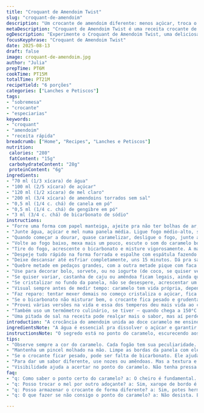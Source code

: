 ```yaml
---
title: "Croquant de Amendoim Twist"
slug: "croquant-de-amendoim"
description: "Um crocante de amendoim diferente: menos açúcar, troca o xarope de milho por mel e adiciona uma pitada de canela e gengibre em pó. Mistura tudo rápido, atenta para não queimar. Textura crocante com pedaços grandes e moídos. Ideal para dar uma quebrada em bolo ou sobremesa, com contraste gostoso. Quanto ao cozimento, foco nos sinais visuais do caramelo: ele passa do transparente até o dourado escuro, o cheiro de açúcar queimando tem que aparecer, mas não pode virar fumaça. Pega o ponto pela cor, não pelo tempo exato. Mistura o bicarbonato para aerar a massa e dar leveza. A canela e o gengibre trazem charme e um toque que ninguém espera. Na falta de amendoim, castanha de caju funciona."
metaDescription: "Croquant de Amendoim Twist é uma receita crocante de amendoim com mel, canela e gengibre. Surpreendente textura e sabor, ideal para sobremesas."
ogDescription: "Experimente o Croquant de Amendoim Twist, uma deliciosa mistura de amendoim crocante com mel e especiarias. Perfeito para dar vida às sobremesas."
focusKeyphrase: "Croquant de Amendoim Twist"
date: 2025-08-13
draft: false
image: croquant-de-amendoim.jpg
author: "Julia"
prepTime: PT6M
cookTime: PT15M
totalTime: PT21M
recipeYield: "6 porções"
categories: ["Lanches e Petiscos"]
tags:
- "sobremesa"
- "crocante"
- "especiarias"
keywords:
- "croquant"
- "amendoim"
- "receita rápida"
breadcrumb: ["Home", "Recipes", "Lanches e Petiscos"]
nutrition: 
 calories: "280"
 fatContent: "15g"
 carbohydrateContent: "28g"
 proteinContent: "6g"
ingredients:
- "70 ml (1/3 xícara) de água"
- "100 ml (2/5 xícara) de açúcar"
- "120 ml (1/2 xícara) de mel claro"
- "200 ml (3/4 xícara) de amendoins torrados sem sal"
- "0,5 ml (1/4 c. chá) de canela em pó"
- "0,5 ml (1/4 c. chá) de gengibre em pó"
- "3 ml (3/4 c. chá) de bicarbonato de sódio"
instructions:
- "Forre uma forma com papel manteiga, ajeite pra não ter bolhas de ar, ajuda no desmolde."
- "Junte água, açúcar e mel numa panela média. Ligue fogo médio-alto, saque um pincel inteiro molhado e passe nas bordas da panela para tirar o açúcar grudado. Não mexa o líquido nesse momento, só observe. Vai começar a mudar a cor, fica tipo um âmbar claro. Cheiro doce que lembra balinha."
- "Quando começar a dourar, quase caramelizar, desligue o fogo, junte amendoim, a canela e o gengibre rapidamente e misture com colher de pau por 1-2 minutos. O calor residual termina de incorporar os aromas e a umidade do mel ajuda a espalhar por igual."
- "Volte ao fogo baixo, mexa mais um pouco, escute o som do caramelo borbulhando, meio crepitante. Isso indica que está secando. Não deixe queimar, senão amarga demais. Toma cuidado, o caramelo fica quente, não provoque acidentes."
- "Tire do fogo, acrescente o bicarbonato e misture vigorosamente. A massa vai inflar, ficar mais leve e aerada. Isso transforma o crocante em algo menos denso e mais quebradiço."
- "Despeje tudo rápido na forma forrada e espalhe com espátula fazendo pressão para nivelar, porque dá uma endurecida rápida. Se deixar na superfície irregular, vai amassar quando esfriar."
- "Deixe descansar até esfriar completamente, uns 15 minutos. Dá pra saber quando está pronto pelo som: silêncio total, crocante duro quando batido com faca."
- "Quebre metade em pedaços grandes, com a outra metade pique com faca para conseguir pó grosso. Importante: guardar em pote fechado pra não amolecer com umidade."
- "Use para decorar bolo, sorvete, ou no iogurte (de coco, se quiser vegano). A canela e gengibre dão um sabor levemente exótico, surpreendem."
- "Se quiser variar, castanha de caju ou amêndoa ficam legais, ainda que o sabor fique menos típico. No lugar do mel, xarope de bordo ou agave funcionam, só muda o aroma e a textura um pouco."
- "Se cristalizar no fundo da panela, não se desespere, acrescentar um pinguinho de água e reaquecer ajuda a dissolver de novo."
- "Visual sempre antes de medir tempo: caramelo tem vida própria, depende do fogão e da panela."
- "Faz reparo: tentar mexer demais no começo cristaliza o açúcar, fica com aspecto arenoso e não fica crocante."
- "Se o bicarbonato não misturar bem, o crocante fica pesado e grudenta. Mexa rápido!"
- "Provei várias versões na vida e essa dos temperos deu mais vida ao crocante, vale tentar ousar com outras especiarias."
- "Também uso um termômetro culinário, se tiver — quando chega a 150°C é um sinal claro de antes de queimar, mas não é obrigatório."
- "Uma pitada de sal na receita pode realçar mais o sabor, mas aí perde o perfil sem sal – vai do gosto e contexto."
introduction: "A crocância do amendoim unida ao doce caramelo me ensinou muita coisa: textura, química do açúcar e o poder das especiarias. A base do croquant francês, mas com um toque brasileiro que vem do mel e do calor mais úmido. Experimentar diferentes tempos e aromas transforma a experiência simples em algo especial. Nada de seguir o relógio cegamente – o olhar, o toque e o cheiro são seu guia. Já queimei açúcar demais pra saber a diferença entre o tom âmbar e o amargo de verdade. E esse croant aqui serve bem pra quebrar a monotonia da cozinha. Dá pra transformar uma sobremesa comum em um capítulo à parte. Se liga no toque final: canela e gengibre deram mais vida do que imaginava, vale ousar."
ingredientsNote: "A água é essencial pra dissolver o açúcar e garantir um ponto de caramelo homogêneo. Trocar o xarope de milho por mel traz um sabor mais complexo e faz o crocante ser menos 'quebra-dente', além de evitar ingredientes ultraprocessados. As especiarias leves são um toque pessoal que funciona muito, principalmente canela e gengibre em pó, que dão um calorzinho gostoso e sem pesar. Sempre prefira amendoins crus para torrar em casa, isso garante frescor e controle de sal. Se usar amendoim a granel, cuidado para não ter pedaços duros ou duros demais. Para quem tem restrições ou não gosta, castanha-do-pará ou caju fazem bonito, só muda a densidade. O bicarbonato é crucial para aerar a mistura; quem omite tem um crocante muito denso e pesado."
instructionsNote: "O segredo está no ponto do caramelo, escurecendo aos poucos sem passar do ponto, senão amarga. Não mexer no começo evita cristalização; usar um pincel úmido para limpar as bordas é truque antigo de gente que sabe o que faz. Misturar amendoim com especiarias logo que o líquido começa a caramelizar distribui o sabor sem perder crocância. O bicarbonato age como fermento químico, inserindo bolhas de ar que deixam o crocante mais leve. Espalhar rápido na forma, com espátula de silicone ou colher grande, evita que forme montinhos e quebre errado. Deixar esfriar à temperatura ambiente, sem mexer, garante que fique durinho e crocante; guardar errado pode amolecer com umidade. Sempre tenha paciência com o fogo, respeite os sinais que o açúcar dá, e confie mais nos olhos do que no relógio. Para evitar queimados, desligar antes da cor ideal e terminar de mexer fora do fogo pode salvar a receita."
tips:
- "Observe sempre a cor do caramelo. Cada fogão tem sua peculiaridade. Um fogão mais forte escurece rápido. O ideal é o tom âmbar, não deixe escurecer demais."
- "Mantenha um pincel molhado na mão. Limpe as bordas da panela com ele ao fazer o caramelo. Isso evita que o açúcar cristalize no início. Siga o olhar, não o relógio."
- "Se o crocante ficar pesado, pode ser falta de bicarbonato. Ele ajuda a aerar. Misture bem e rápido! Se não misturar, vai ficar denso. Testei isso várias vezes."
- "Para dar um sabor diferente, use nozes ou amêndoas. Mas a textura e sabor mudam. Vale experimentar. Substituições são bem-vindas, só não perca a crocância."
- "Visibilidade ajuda a acertar no ponto do caramelo. Não tenha pressa. Se o fundo da panela cristalizar, pinga um pouco de água e aquece. Eu sempre faço isso."
faq:
- "q: Como saber o ponto certo do caramelo? a: O cheiro é fundamental. Sentir o aroma doce é um bom sinal. A cor muda de transparente a âmbar. Olhe sempre."
- "q: Posso trocar o mel por outro adoçante? a: Sim, xarope de bordo é uma opção. Mudanças na textura, mas o sabor é bom. Só cuidado com a quantidade."
- "q: Posso armazenar o crocante de forma diferente? a: Sim, potes herméticos são ideais. Manter à temperatura ambiente. Não deixe exposto no ar, amolece muito."
- "q: O que fazer se não consigo o ponto do caramelo? a: Não desista. Então desligue o fogo antes do ideal e misture fora do fogo. Cuidado com a resina no fundo."

---
```

